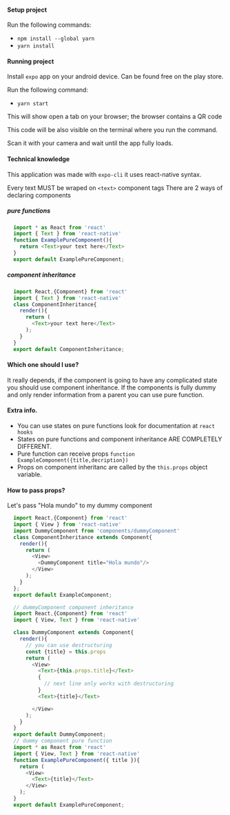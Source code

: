 #### Setup project
Run the following commands:
* `npm install --global yarn`
* `yarn install`
#### Running project

Install `expo` app on your android device. Can be found free on the play store.

Run the following command:
* `yarn start`

This will show open a tab on your browser; the browser contains a QR code

This code will be also visible on the terminal where you run the command.

Scan it with your camera and wait until the app fully loads.

#### Technical knowledge

This application was made with `expo-cli` it uses react-native syntax.

Every text MUST be wraped on `<text>` component tags
There are 2 ways of declaring components 

##### pure functions
```javascript
  import * as React from 'react'
  import { Text } from 'react-native'
  function ExamplePureComponent(){
    return <Text>your text here</Text>
  }
  export default ExamplePureComponent;
```
##### component inheritance
```javascript
  import React,{Component} from 'react'
  import { Text } from 'react-native'
  class ComponentInheritance{
    render(){
      return (
        <Text>your text here</Text>
      );
    }
  }
  export default ComponentInheritance;
```


#### Which one should I use?

It really depends, if the component is going to have any complicated state you should use component inheritance.
If the components is fully dummy and only render information from a parent you can use pure function.

#### Extra info.
* You can use states on pure functions look for documentation at `react hooks`
* States on pure functions and component inheritance ARE COMPLETELY DIFFERENT.
* Pure function can receive props `function ExampleComponent({title,decription})`
* Props on component inheritanc are called by the `this.props` object variable.

#### How to pass props?

Let's pass "Hola mundo" to my dummy component

```javascript
  import React,{Component} from 'react'
  import { View } from 'react-native'
  import DummyComponent from 'components/dummyComponent'
  class ComponentInheritance extends Component{
    render(){
      return (
        <View>
          <DummyComponent title="Hola mundo"/>
        </View>
      );
    }
  };
  export default ExampleComponent;
```
```javascript
  // dummyComponent component inheritance
  import React,{Component} from 'react'
  import { View, Text } from 'react-native'

  class DummyComponent extends Component{
    render(){
      // you can use destructuring
      const {title} = this.props
      return (
        <View>
          <Text>{this.props.title}</Text>
          {
            // next line only works with destructuring 
          }
          <Text>{title}</Text>

        </View>
      );
    }
  }
  export default DummyComponent;
  // dummy component pure function
  import * as React from 'react'
  import { View, Text } from 'react-native'
  function ExamplePureComponent({ title }){
    return (
      <View>
        <Text>{title}</Text>
      </View>
    );
  }
  export default ExamplePureComponent;
```